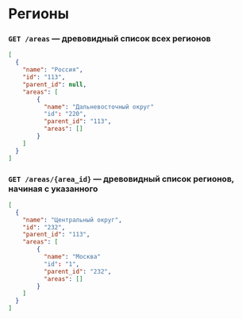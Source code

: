 # Регионы

### `GET /areas` — древовидный список всех регионов

```json
[
  {
    "name": "Россия",
    "id": "113",
    "parent_id": null,
    "areas": [
        {
          "name": "Дальневосточный округ"
          "id": "220",
          "parent_id": "113",
          "areas": []
        }
    ]
  }
]
```

### `GET /areas/{area_id}` — древовидный список регионов, начиная с указанного

```json
[
  {
    "name": "Центральный округ",
    "id": "232",
    "parent_id": "113",
    "areas": [
        {
          "name": "Москва"
          "id": "1",
          "parent_id": "232",
          "areas": []
        }
    ]
  }
]
```
